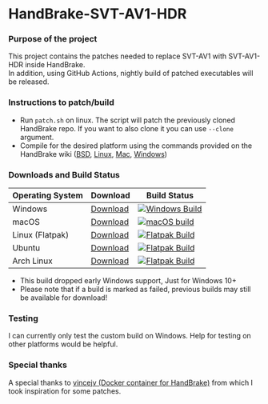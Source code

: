 # HandBrake-SVT-AV1-HDR
### Purpose of the project
This project contains the patches needed to replace SVT-AV1 with SVT-AV1-HDR inside HandBrake.\
In addition, using GitHub Actions, nightly build of patched executables will be released.
### Instructions to patch/build
* Run ```patch.sh``` on linux. The script will patch the previously cloned HandBrake repo. If you want to also clone it you can use ```--clone``` argument.
* Compile for the desired platform using the commands provided on the HandBrake wiki ([BSD](https://handbrake.fr/docs/en/latest/developer/build-bsd.html), [Linux](https://handbrake.fr/docs/en/latest/developer/build-linux.html), [Mac](https://handbrake.fr/docs/en/latest/developer/build-mac.html), [Windows](https://handbrake.fr/docs/en/latest/developer/build-windows.html))
### Downloads and Build Status
| Operating System  | Download        | Build Status |
| ----------------- | --------------- | ------------- |
| Windows           | [Download](https://github.com/kentooo/HandBrake-SVT-AV1-PSYEX/releases/tag/win_hdr_build) | [![Windows Build](https://github.com/kentooo/HandBrake-SVT-AV1-PSYEX/actions/workflows/nightly-win.yml/badge.svg)](https://github.com/kentooo/HandBrake-SVT-AV1-PSYEX/actions/workflows/nightly-win.yml)  |
| macOS             | [Download](https://github.com/kentooo/HandBrake-SVT-AV1-PSYEX/releases/tag/mac_hdr_build) | [![macOS build](https://github.com/kentooo/HandBrake-SVT-AV1-PSYEX/actions/workflows/nightly-mac.yml/badge.svg)](https://github.com/kentooo/HandBrake-SVT-AV1-PSYEX/actions/workflows/nightly-mac.yml)  |
| Linux (Flatpak)   | [Download](https://github.com/kentooo/HandBrake-SVT-AV1-PSYEX/releases/tag/flatpak_hdr_build) | [![Flatpak Build](https://github.com/kentooo/HandBrake-SVT-AV1-PSYEX/actions/workflows/nightly-flatpak.yml/badge.svg)](https://github.com/kentooo/HandBrake-SVT-AV1-PSYEX/actions/workflows/nightly-flatpak.yml) |
| Ubuntu            | [Download](https://github.com/kentooo/HandBrake-SVT-AV1-PSYEX/releases/tag/ubuntu_hdr_build) | [![Flatpak Build](https://github.com/kentooo/HandBrake-SVT-AV1-PSYEX/actions/workflows/nightly-ubuntu.yml/badge.svg)](https://github.com/kentooo/HandBrake-SVT-AV1-PSYEX/actions/workflows/nightly-ubuntu.yml) |
| Arch Linux        | [Download](https://github.com/kentooo/HandBrake-SVT-AV1-PSYEX/releases/tag/arch_hdr_build) | [![Flatpak Build](https://github.com/kentooo/HandBrake-SVT-AV1-PSYEX/actions/workflows/nightly-arch.yml/badge.svg)](https://github.com/kentooo/HandBrake-SVT-AV1-PSYEX/actions/workflows/nightly-arch.yml) |

* This build dropped early Windows support, Just for Windows 10+
* Please note that if a build is marked as failed, previous builds may still be available for download!
### Testing
I can currently only test the custom build on Windows. Help for testing on other platforms would be helpful.
### Special thanks
A special thanks to [vincejv (Docker container for HandBrake)](https://github.com/vincejv/docker-handbrake) from which I took inspiration for some patches.

